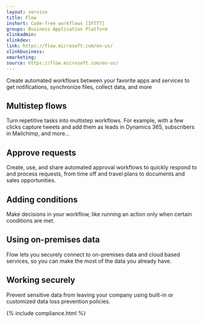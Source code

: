 ```yaml
---
layout: service
title: Flow
inshort: Code-free workflows [IFTTT]
groups: Business Application Platform
xlinkadmin: 
xlinkdev: 
link: https://flow.microsoft.com/en-us/
xlinkbusiness: 
xmarketing: 
source: https://flow.microsoft.com/en-us/
---
```

Create automated workflows between your favorite apps and services to get notifications, synchronize files, collect data, and more

## Multistep flows
Turn repetitive tasks into multistep workflows. For example, with a few clicks capture tweets and add them as leads in Dynamics 365, subscribers in Mailchimp, and more...

## Approve requests
Create, use, and share automated approval workflows to quickly respond to and process requests, from time off and travel plans to documents and sales opportunities.

## Adding conditions
Make decisions in your workflow, like running an action only when certain conditions are met.

## Using on-premises data
Flow lets you securely connect to on-premises data and cloud based services, so you can make the most of the data you already have.

## Working securely 
Prevent sensitive data from leaving your company using built-in or customized data loss prevention policies.


{% include compliance.html %}

